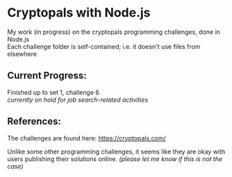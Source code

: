 # Cryptopals with Node.js
My work (in progress) on the cryptopals programming challenges, done in Node.js  
Each challenge folder is self-contained; i.e. it doesn't use files from elsewhere

## Current Progress:
Finished up to set 1, challenge 6  
*currently on hold for job search-related activities*

## References:
The challenges are found here: https://cryptopals.com/

Unlike some other programming challenges, it seems like they are okay with users publishing their solutions online.
*(please let me know if this is not the case)*
